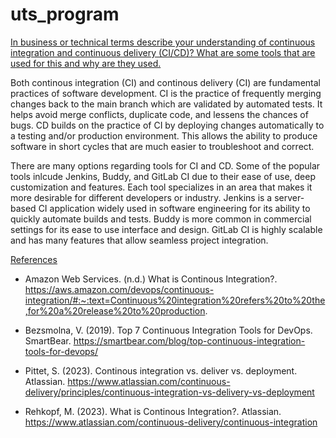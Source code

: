 # uts_program
<ins>In business or technical terms describe your understanding of continuous integration and continuous delivery (CI/CD)? What are some tools that are used for this and why are they used.</ins>

Both continous integration (CI) and continous delivery (CI) are fundamental
practices of software development. CI is the practice of frequently merging 
changes back to the main branch which are validated by automated tests. It helps
avoid merge conflicts, duplicate code, and lessens the chances of bugs. CD 
builds on the practice of CI by deploying changes automatically to a testing 
and/or production environment. This allows the ability to produce software in
short cycles that are much easier to troubleshoot and correct. 

There are many options regarding tools for CI and CD. Some of the popular tools 
inlcude Jenkins, Buddy, and GitLab CI due to their ease of use, deep customization and features. 
Each tool specializes in an area that makes it more desirable for different developers or industry. Jenkins is a server-based CI application widely used
in software engineering for its ability to quickly automate builds and tests.
Buddy is more common in commercial settings for its ease to use interface and
design. GitLab CI is highly scalable and has many features that allow seamless project integration. 

<ins>References</ins>

* Amazon Web Services. (n.d.) What is Continous Integration?. 
https://aws.amazon.com/devops/continuous-integration/#:~:text=Continuous%20integration%20refers%20to%20the,for%20a%20release%20to%20production.

* Bezsmolna, V. (2019). Top 7 Continuous Integration Tools for DevOps. SmartBear.
https://smartbear.com/blog/top-continuous-integration-tools-for-devops/

* Pittet, S. (2023). Continous integration vs. deliver vs. deployment. Atlassian.
https://www.atlassian.com/continuous-delivery/principles/continuous-integration-vs-delivery-vs-deployment

* Rehkopf, M. (2023). What is Continous Integration?. Atlassian.
https://www.atlassian.com/continuous-delivery/continuous-integration


